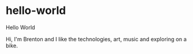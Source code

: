 # hello-world
Hello World

Hi, I'm Brenton and I like the technologies, art, music and exploring on a bike.
